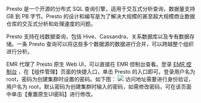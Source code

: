 Presto 是一个开源的分布式 SQL 查询引擎，适用于交互式分析查询，数据量支持 GB 到 PB 字节。Presto 的设计和编写是为了解决大规模的甚至超大规模商业数据仓库的交互式分析和处理速度的问题。

Presto 支持在线数据查询，包括 Hive、Cassandra、关系数据库以及专有数据存储。一条 Presto 查询可以将这些多个数据源的数据进行合并，可以跨越整个组织进行分析。

EMR 代理了 Presto 原生 Web UI，可以直接在 EMR 控制台查看。登录 [EMR 控制台](https://console.cloud.tencent.com/emr) ，在【组件管理】页面的快捷入口，单击 Presto 的入口即可。登录用户名为 root，密码为创建集群时设置的密码。如下图：
![](https://main.qcloudimg.com/raw/873c6e61dc81c75a9f695fb919b082b6.png)
访问地址需要进行身份验证，用户名为 root，默认密码为创建集群时输入的密码，如需修改密码，可在该页面中单击【重置原生UI密码】进行修改。
